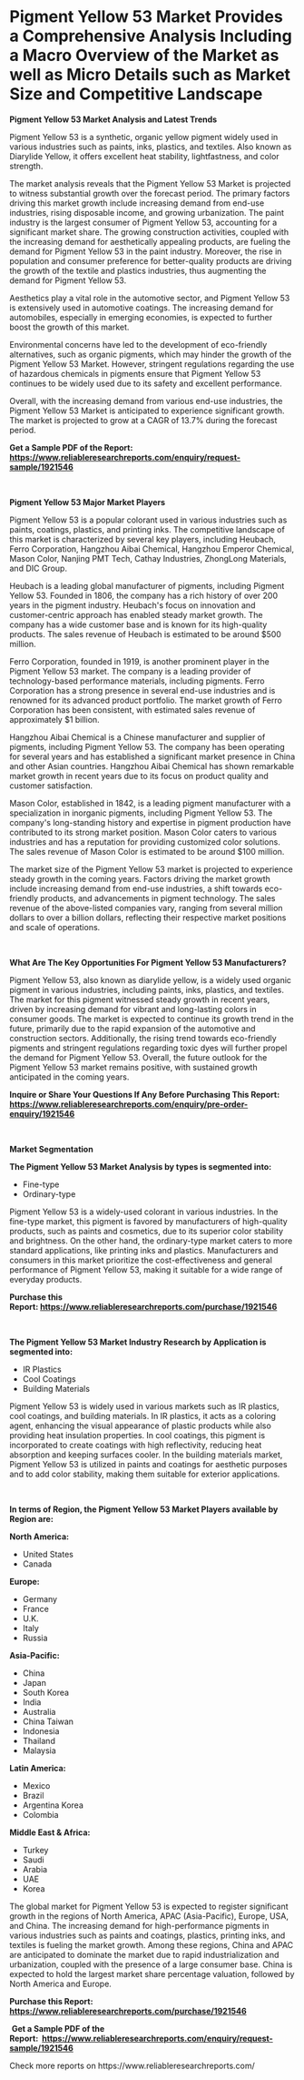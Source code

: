 <p><h1>Pigment Yellow 53 Market Provides a Comprehensive Analysis Including a Macro Overview of the Market as well as Micro Details such as Market Size and Competitive Landscape</h1></p><p><strong>Pigment Yellow 53 Market Analysis and Latest Trends</strong></p>
<p><p>Pigment Yellow 53 is a synthetic, organic yellow pigment widely used in various industries such as paints, inks, plastics, and textiles. Also known as Diarylide Yellow, it offers excellent heat stability, lightfastness, and color strength.</p><p>The market analysis reveals that the Pigment Yellow 53 Market is projected to witness substantial growth over the forecast period. The primary factors driving this market growth include increasing demand from end-use industries, rising disposable income, and growing urbanization. The paint industry is the largest consumer of Pigment Yellow 53, accounting for a significant market share. The growing construction activities, coupled with the increasing demand for aesthetically appealing products, are fueling the demand for Pigment Yellow 53 in the paint industry. Moreover, the rise in population and consumer preference for better-quality products are driving the growth of the textile and plastics industries, thus augmenting the demand for Pigment Yellow 53.</p><p>Aesthetics play a vital role in the automotive sector, and Pigment Yellow 53 is extensively used in automotive coatings. The increasing demand for automobiles, especially in emerging economies, is expected to further boost the growth of this market.</p><p>Environmental concerns have led to the development of eco-friendly alternatives, such as organic pigments, which may hinder the growth of the Pigment Yellow 53 Market. However, stringent regulations regarding the use of hazardous chemicals in pigments ensure that Pigment Yellow 53 continues to be widely used due to its safety and excellent performance.</p><p>Overall, with the increasing demand from various end-use industries, the Pigment Yellow 53 Market is anticipated to experience significant growth. The market is projected to grow at a CAGR of 13.7% during the forecast period.</p></p>
<p><strong>Get a Sample PDF of the Report:&nbsp; <a href="https://www.reliableresearchreports.com/enquiry/request-sample/1921546">https://www.reliableresearchreports.com/enquiry/request-sample/1921546</a></strong></p>
<p>&nbsp;</p>
<p><strong>Pigment Yellow 53 Major Market Players</strong></p>
<p><p>Pigment Yellow 53 is a popular colorant used in various industries such as paints, coatings, plastics, and printing inks. The competitive landscape of this market is characterized by several key players, including Heubach, Ferro Corporation, Hangzhou Aibai Chemical, Hangzhou Emperor Chemical, Mason Color, Nanjing PMT Tech, Cathay Industries, ZhongLong Materials, and DIC Group.</p><p>Heubach is a leading global manufacturer of pigments, including Pigment Yellow 53. Founded in 1806, the company has a rich history of over 200 years in the pigment industry. Heubach's focus on innovation and customer-centric approach has enabled steady market growth. The company has a wide customer base and is known for its high-quality products. The sales revenue of Heubach is estimated to be around $500 million.</p><p>Ferro Corporation, founded in 1919, is another prominent player in the Pigment Yellow 53 market. The company is a leading provider of technology-based performance materials, including pigments. Ferro Corporation has a strong presence in several end-use industries and is renowned for its advanced product portfolio. The market growth of Ferro Corporation has been consistent, with estimated sales revenue of approximately $1 billion.</p><p>Hangzhou Aibai Chemical is a Chinese manufacturer and supplier of pigments, including Pigment Yellow 53. The company has been operating for several years and has established a significant market presence in China and other Asian countries. Hangzhou Aibai Chemical has shown remarkable market growth in recent years due to its focus on product quality and customer satisfaction.</p><p>Mason Color, established in 1842, is a leading pigment manufacturer with a specialization in inorganic pigments, including Pigment Yellow 53. The company's long-standing history and expertise in pigment production have contributed to its strong market position. Mason Color caters to various industries and has a reputation for providing customized color solutions. The sales revenue of Mason Color is estimated to be around $100 million.</p><p>The market size of the Pigment Yellow 53 market is projected to experience steady growth in the coming years. Factors driving the market growth include increasing demand from end-use industries, a shift towards eco-friendly products, and advancements in pigment technology. The sales revenue of the above-listed companies vary, ranging from several million dollars to over a billion dollars, reflecting their respective market positions and scale of operations.</p></p>
<p>&nbsp;</p>
<p><strong>What Are The Key Opportunities For Pigment Yellow 53 Manufacturers?</strong></p>
<p><p>Pigment Yellow 53, also known as diarylide yellow, is a widely used organic pigment in various industries, including paints, inks, plastics, and textiles. The market for this pigment witnessed steady growth in recent years, driven by increasing demand for vibrant and long-lasting colors in consumer goods. The market is expected to continue its growth trend in the future, primarily due to the rapid expansion of the automotive and construction sectors. Additionally, the rising trend towards eco-friendly pigments and stringent regulations regarding toxic dyes will further propel the demand for Pigment Yellow 53. Overall, the future outlook for the Pigment Yellow 53 market remains positive, with sustained growth anticipated in the coming years.</p></p>
<p><strong>Inquire or Share Your Questions If Any Before Purchasing This Report: <a href="https://www.reliableresearchreports.com/enquiry/pre-order-enquiry/1921546">https://www.reliableresearchreports.com/enquiry/pre-order-enquiry/1921546</a></strong></p>
<p>&nbsp;</p>
<p><strong>Market Segmentation</strong></p>
<p><strong>The Pigment Yellow 53 Market Analysis by types is segmented into:</strong></p>
<p><ul><li>Fine-type</li><li>Ordinary-type</li></ul></p>
<p><p>Pigment Yellow 53 is a widely-used colorant in various industries. In the fine-type market, this pigment is favored by manufacturers of high-quality products, such as paints and cosmetics, due to its superior color stability and brightness. On the other hand, the ordinary-type market caters to more standard applications, like printing inks and plastics. Manufacturers and consumers in this market prioritize the cost-effectiveness and general performance of Pigment Yellow 53, making it suitable for a wide range of everyday products.</p></p>
<p><strong>Purchase this Report:&nbsp;<a href="https://www.reliableresearchreports.com/purchase/1921546">https://www.reliableresearchreports.com/purchase/1921546</a></strong></p>
<p>&nbsp;</p>
<p><strong>The Pigment Yellow 53 Market Industry Research by Application is segmented into:</strong></p>
<p><ul><li>IR Plastics</li><li>Cool Coatings</li><li>Building Materials</li></ul></p>
<p><p>Pigment Yellow 53 is widely used in various markets such as IR plastics, cool coatings, and building materials. In IR plastics, it acts as a coloring agent, enhancing the visual appearance of plastic products while also providing heat insulation properties. In cool coatings, this pigment is incorporated to create coatings with high reflectivity, reducing heat absorption and keeping surfaces cooler. In the building materials market, Pigment Yellow 53 is utilized in paints and coatings for aesthetic purposes and to add color stability, making them suitable for exterior applications.</p></p>
<p>&nbsp;</p>
<p><strong>In terms of Region, the Pigment Yellow 53 Market Players available by Region are:</strong></p>
<p>
    <p> <strong> North America: </strong>
        <ul>
            <li>United States</li>
            <li>Canada</li>
        </ul>
        </p> 
    <p> <strong> Europe: </strong>
        <ul>
            <li>Germany</li>
            <li>France</li>
            <li>U.K.</li>
            <li>Italy</li>
            <li>Russia</li>
        </ul>
        </p> 
    <p> <strong> Asia-Pacific: </strong>
        <ul>
            <li>China</li>
            <li>Japan</li>
            <li>South Korea</li>
            <li>India</li>
            <li>Australia</li>
            <li>China Taiwan</li>
            <li>Indonesia</li>
            <li>Thailand</li>
            <li>Malaysia</li>
        </ul>
        </p> 
    <p> <strong> Latin America: </strong>
        <ul>
            <li>Mexico</li>
            <li>Brazil</li>
            <li>Argentina Korea</li>
            <li>Colombia</li>
        </ul>
        </p> 
    <p> <strong> Middle East & Africa: </strong>
        <ul>
            <li>Turkey</li>
            <li>Saudi</li>
            <li>Arabia</li>
            <li>UAE</li>
            <li>Korea</li>
        </ul>
    </p>
    </p>
<p><p>The global market for Pigment Yellow 53 is expected to register significant growth in the regions of North America, APAC (Asia-Pacific), Europe, USA, and China. The increasing demand for high-performance pigments in various industries such as paints and coatings, plastics, printing inks, and textiles is fueling the market growth. Among these regions, China and APAC are anticipated to dominate the market due to rapid industrialization and urbanization, coupled with the presence of a large consumer base. China is expected to hold the largest market share percentage valuation, followed by North America and Europe.</p></p>
<p><strong>Purchase this Report: <a href="https://www.reliableresearchreports.com/purchase/1921546">https://www.reliableresearchreports.com/purchase/1921546</a></strong></p>
<p>&nbsp;<strong>Get a Sample PDF of the Report:&nbsp;&nbsp;<a href="https://www.reliableresearchreports.com/enquiry/request-sample/1921546">https://www.reliableresearchreports.com/enquiry/request-sample/1921546</a></strong></p>
<p><strong></strong></p>
<p>Check more reports on https://www.reliableresearchreports.com/</p>